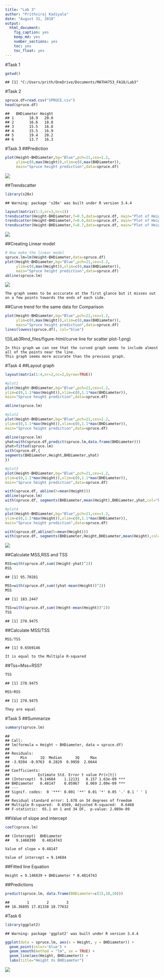 ```yaml
---
title: "Lab 3"
author: "Prithviraj Kadiyala"
date: "August 31, 2018"
output:
  html_document:
    fig_caption: yes
    keep_md: yes
    number_sections: yes
    toc: yes
    toc_float: yes
---
```




#Task 1

```r
getwd()
```

```
## [1] "C:/Users/prith/OneDrive/Documents/MATH4753_FA18/Lab3"
```

#Task 2

```r
spruce.df=read.csv("SPRUCE.csv")
head(spruce.df)
```

```
##   BHDiameter Height
## 1       18.9   20.0
## 2       16.6   18.8
## 3       15.5   16.8
## 4       15.5   16.9
## 5       19.4   20.2
## 6       13.7   16.3
```

#Task 3
##Prediction

```r
plot(Height~BHDiameter,bg="Blue",pch=21,cex=1.2,
     ylim=c(0,max(Height)),xlim=c(0,max(BHDiameter)), 
     main="Spruce height prediction",data=spruce.df)
```

![](Lab3Rmd_files/figure-html/prediction-1.png)<!-- -->

##Trendscatter

```r
library(s20x)
```

```
## Warning: package 's20x' was built under R version 3.4.4
```

```r
layout(matrix(1:3,nr=3,nc=1))
trendscatter(Height~BHDiameter,f=0.5,data=spruce.df, main="Plot of Height vs BHDiameter with f=0.5")
trendscatter(Height~BHDiameter,f=0.6,data=spruce.df, main="Plot of Height vs BHDiameter with f=0.6")
trendscatter(Height~BHDiameter,f=0.7,data=spruce.df, main="Plot of Height vs BHDiameter with f=0.7")
```

![](Lab3Rmd_files/figure-html/trendscatter-1.png)<!-- -->

##Creating Linear model

```r
# Now make the linear model
spruce.lm=lm(Height~BHDiameter,data=spruce.df)
plot(Height~BHDiameter,bg="Blue",pch=21,cex=1.2,
     ylim=c(0,max(Height)),xlim=c(0,max(BHDiameter)), 
     main="Spruce height prediction",data=spruce.df)
abline(spruce.lm)
```

![](Lab3Rmd_files/figure-html/linear_model-1.png)<!-- -->

```
The graph seems to be acccurate at the first glance but it misses out on a few points towards the ends of each side.
```

##Curve trend for the same data for Comparison

```r
plot(Height~BHDiameter,bg="Blue",pch=21,cex=1.2,
     ylim=c(0,max(Height)),xlim=c(0,max(BHDiameter)), 
     main="Spruce height prediction",data=spruce.df)
lines(lowess(spruce.df), col="blue")
```

![](Lab3Rmd_files/figure-html/curve line for scatter plot-1.png)<!-- -->

```
In this graph we can see that the curved graph seems to include almost all of the points near the line.
This graph seems more accurate than the previous graph.
```

#Task 4
##Layout graph

```r
layout(matrix(1:4,nr=2,nc=2,byrow=TRUE))

#plot1
plot(Height~BHDiameter,bg="Blue",pch=21,cex=1.2,
ylim=c(0,1.1*max(Height)),xlim=c(0,1.1*max(BHDiameter)), 
main="Spruce height prediction",data=spruce.df)

abline(spruce.lm)

#plot2
plot(Height~BHDiameter,bg="Blue",pch=21,cex=1.2,
ylim=c(0,1.1*max(Height)),xlim=c(0,1.1*max(BHDiameter)), 
main="Spruce height prediction",data=spruce.df)

abline(spruce.lm)
yhat=with(spruce.df,predict(spruce.lm,data.frame(BHDiameter)))
yhat=fitted(spruce.lm) 
with(spruce.df,{
segments(BHDiameter,Height,BHDiameter,yhat)
})

#plot3
plot(Height~BHDiameter,bg="Blue",pch=21,cex=1.2,
ylim=c(0,1.1*max(Height)),xlim=c(0,1.1*max(BHDiameter)), 
main="Spruce height prediction",data=spruce.df)

with(spruce.df, abline(h=mean(Height)))
abline(spruce.lm)
with(spruce.df, segments(BHDiameter,mean(Height),BHDiameter,yhat,col="Red"))

#plot4
plot(Height~BHDiameter,bg="Blue",pch=21,cex=1.2,
ylim=c(0,1.1*max(Height)),xlim=c(0,1.1*max(BHDiameter)), 
main="Spruce height prediction",data=spruce.df)

with(spruce.df,abline(h=mean(Height)))
with(spruce.df, segments(BHDiameter,Height,BHDiameter,mean(Height),col="Green"))
```

![](Lab3Rmd_files/figure-html/unnamed-chunk-1-1.png)<!-- -->

##Calculate MSS,RSS and TSS

```r
RSS=with(spruce.df,sum((Height-yhat)^2))
RSS
```

```
## [1] 95.70281
```


```r
MSS=with(spruce.df,sum((yhat-mean(Height))^2))
MSS
```

```
## [1] 183.2447
```


```r
TSS=with(spruce.df,sum((Height-mean(Height))^2))
TSS
```

```
## [1] 278.9475
```

##Calculate MSS/TSS

```r
MSS/TSS
```

```
## [1] 0.6569146
```

```
It is equal to the Multiple R-squared
```

##Tss=Mss+RSS?

```r
TSS
```

```
## [1] 278.9475
```

```r
MSS+RSS
```

```
## [1] 278.9475
```

```
They are equal
```

#Task 5
##Summarize

```r
summary(spruce.lm)
```

```
## 
## Call:
## lm(formula = Height ~ BHDiameter, data = spruce.df)
## 
## Residuals:
##     Min      1Q  Median      3Q     Max 
## -3.9394 -0.9763  0.2829  0.9950  2.6644 
## 
## Coefficients:
##             Estimate Std. Error t value Pr(>|t|)    
## (Intercept)  9.14684    1.12131   8.157 1.63e-09 ***
## BHDiameter   0.48147    0.05967   8.069 2.09e-09 ***
## ---
## Signif. codes:  0 '***' 0.001 '**' 0.01 '*' 0.05 '.' 0.1 ' ' 1
## 
## Residual standard error: 1.678 on 34 degrees of freedom
## Multiple R-squared:  0.6569,	Adjusted R-squared:  0.6468 
## F-statistic:  65.1 on 1 and 34 DF,  p-value: 2.089e-09
```

##Value of slope and intercept

```r
coef(spruce.lm)
```

```
## (Intercept)  BHDiameter 
##   9.1468390   0.4814743
```

```
Value of slope = 0.48147

Value of intercept = 9.14684
```
##Fitted line Equation
```
Height = 9.146839 + BHDiameter * 0.4814743
```
##Predictions

```r
predict(spruce.lm, data.frame(BHDiameter=c(15,18,20)))
```

```
##        1        2        3 
## 16.36895 17.81338 18.77632
```

#Task 6

```r
library(ggplot2)
```

```
## Warning: package 'ggplot2' was built under R version 3.4.4
```

```r
ggplot(data = spruce.lm, aes(x = Height, y = BHDiameter)) + 
  geom_point(color='blue') +
  geom_smooth(method = "lm", se = TRUE) +
  geom_line(aes(Height, BHDiameter)) +
  labs(title="Height Vs BHDiameter")
```

![](Lab3Rmd_files/figure-html/unnamed-chunk-7-1.png)<!-- -->

